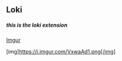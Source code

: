 ## Loki

##### this is the loki extension 



[Imgur](https://imgur.com/BzBsuSU)

[img]https://i.imgur.com/VxwaAd1.png[/img]
